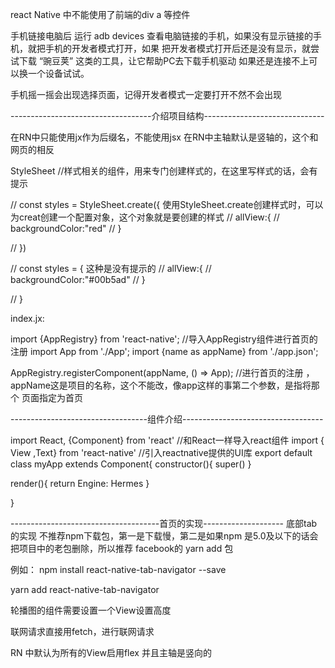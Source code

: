 react Native 中不能使用了前端的div  a 等控件

手机链接电脑后 运行 adb devices 查看电脑链接的手机，如果没有显示链接的手机，就把手机的开发者模式打开，如果
把开发者模式打开后还是没有显示，就尝试下载 “豌豆荚” 这类的工具，让它帮助PC去下载手机驱动
如果还是连接不上可以换一个设备试试。

手机摇一摇会出现选择页面，记得开发者模式一定要打开不然不会出现





-----------------------------------介绍项目结构------------------------------

在RN中只能使用jx作为后缀名，不能使用jsx
在RN中主轴默认是竖轴的，这个和网页的相反

StyleSheet   //样式相关的组件，用来专门创建样式的，在这里写样式的话，会有提示

// const styles = StyleSheet.create({     使用StyleSheet.create创建样式时，可以为creat创建一个配置对象，这个对象就是要创建的样式
//        allView:{
//            backgroundColor:"red"
//        }

// })


// const styles = {                       这种是没有提示的
//      allView:{
//         backgroundColor:"#00b5ad"
//      }

// }                    



index.jx:


import {AppRegistry} from 'react-native';  //导入AppRegistry组件进行首页的注册
import App from './App';
import {name as appName} from './app.json';   

AppRegistry.registerComponent(appName, () => App);  //进行首页的注册 ，appName这是项目的名称，这个不能改，像app这样的事第二个参数，是指将那个
页面指定为首页
   
----------------------------------组件介绍-----------------------------------   

import React, {Component} from 'react'    //和React一样导入react组件
import { View ,Text} from 'react-native'  //引入reactnative提供的UI库
export default class myApp extends Component{
   constructor(){
       super()
   }
    
   render(){
    return <View>
    <Text>Engine: Hermes</Text>
      </View>
   }
    

}


-------------------------------------首页的实现--------------------
底部tab的实现
不推荐npm下载包，第一是下载慢，第二是如果npm 是5.0及以下的话会把项目中的老包删除，所以推荐 facebook的 yarn add 包

例如：
npm install react-native-tab-navigator --save

yarn add react-native-tab-navigator




轮播图的组件需要设置一个View设置高度



联网请求直接用fetch，进行联网请求



RN 中默认为所有的View启用flex  并且主轴是竖向的